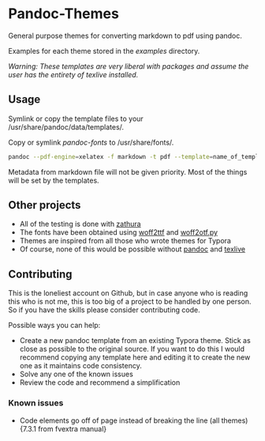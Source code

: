 # Pandoc-Themes
General purpose themes for converting markdown to pdf using pandoc.

Examples for each theme stored in the _examples_ directory.

__Warning_: These templates are very liberal with packages and assume the user has the entirety of texlive installed._

## Usage

Symlink or copy the template files to your /usr/share/pandoc/data/templates/.

Copy or symlink _pandoc-fonts_ to /usr/share/fonts/.

```bash
pandoc --pdf-engine=xelatex -f markdown -t pdf --template=name_of_template.tex /path/to/markdown/file.md > /path/to/pdf/file.pdf
```
Metadata from markdown file will not be given priority. Most of the things will be set by the templates.

## Other projects
+ All of the testing is done with [zathura](https://wiki.archlinux.org/title/zathura)
+ The fonts have been obtained using [woff2ttf](https://archlinux.org/packages/extra/x86_64/woff2/) and [woff2otf.py](https://github.com/hanikesn/woff2otf)
+ Themes are inspired from all those who wrote themes for Typora
+ Of course, none of this would be possible without [pandoc](https://pandoc.org/) and [texlive](https://www.tug.org/texlive/)


## Contributing
This is the loneliest account on Github, but in case anyone who is reading this who is not me, this is too big of a project to be handled by one person. So if you have the skills please consider contributing code.

Possible ways you can help:
+ Create a new pandoc template from an existing Typora theme. Stick as close as possible to the original source. If you want to do this I would recommend copying any template here and editing it to create the new one as it maintains code consistency.
+ Solve any one of the known issues
+ Review the code and recommend a simplification

### Known issues
+ Code elements go off of page instead of breaking the line (all themes) {7.3.1 from fvextra manual}
